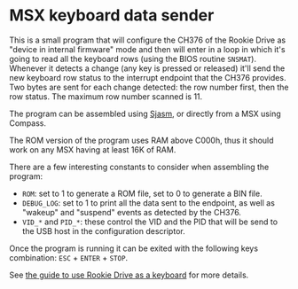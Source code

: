 # MSX keyboard data sender

This is a small program that will configure the CH376 of the Rookie Drive as "device in internal firmware" mode and then will enter in a loop in which it's going to read all the keyboard rows (using the BIOS routine `SNSMAT`). Whenever it detects a change (any key is pressed or released) it'll send the new keyboard row status to the interrupt endpoint that the CH376 provides. Two bytes are sent for each change detected: the row number first, then the row status. The maximum row number scanned is 11.

The program can be assembled using [Sjasm](https://github.com/Konamiman/Sjasm), or directly from a MSX using Compass.

The ROM version of the program uses RAM above C000h, thus it should work on any MSX having at least 16K of RAM.

There are a few interesting constants to consider when assembling the program:

* `ROM`: set to 1 to generate a ROM file, set to 0 to generate a BIN file.
* `DEBUG_LOG`: set to 1 to print all the data sent to the endpoint, as well as "wakeup" and "suspend" events as detected by the CH376.
* `VID_*` and `PID_*`: these control the VID and the PID that will be send to the USB host in the configuration descriptor.

Once the program is running it can be exited with the following keys combination: `ESC` + `ENTER` + `STOP`.

See [the guide to use Rookie Drive as a keyboard](https://github.com/Konamiman/NestorDevice/blob/main/docs/Keyboard.md) for more details.

